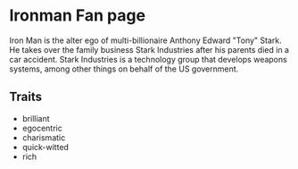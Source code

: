 # Ironman Fan page

Iron Man is the alter ego of multi-billionaire Anthony Edward "Tony" Stark. He takes over the family business Stark Industries after his parents died in a car accident. Stark Industries is a technology group that develops weapons systems, among other things on behalf of the US government.

## Traits

* brilliant
* egocentric
* charismatic
* quick-witted
* rich
